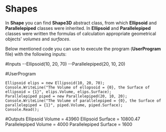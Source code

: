 # Shapes
In **Shape** you can find **Shape3D** abstract class, from which **Ellipsoid** and **Parallelepiped** classes were inherited. In **Ellipsoid** and **Parallelepiped** classes were written the formulas of calculation appropriate geometrical objects' *volumes* and *surfaces*.

Below mentioned code you can use to execute the program (**UserProgram** file) with the following inputs:

#Inputs
--Ellipsoid(10, 20, 70)
--Parallelepiped(20, 10, 20)

#UserProgram
~~~
Ellipsoid elips = new Ellipsoid(10, 20, 70);
Console.WriteLine("The Volume of ellopsoid = {0}, the Surface of ellipsoid = {1}", elips.Volume, elips.Surface);
Parallelepiped piped = new Parallelepiped(20, 10, 20);
Console.WriteLine("The Volume of parallelepiped = {0}, the Surface of parallelepiped = {1}", piped.Volume, piped.Surface);
Console.Read();
~~~
#Outputs
 Ellipsoid Volume = 43960 
 Ellipsoid Surface = 10800.47
 Parallelepiped Volume = 4000
 Parallelepiped Surface = 1600
